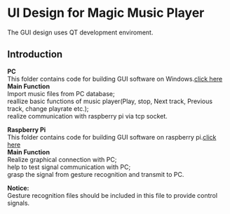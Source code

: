 UI Design for Magic Music Player
==
The GUI design uses QT development enviroment. 



Introduction
--
**PC**<br>
This folder contains code for building GUI software on Windows.[click here](https://github.com/Real-time-embedded10/Magic-Music-Player/edit/master/Software/Digital%20Signal%20Processing%20and%20UI%20Design/PC)
 <br>
**Main Function**<br>
Import music files from PC database; <br>
reallize basic functions of music player(Play, stop, Next track, Previous track, change playrate etc.); <br>
realize communication with raspberry pi via tcp socket. <br>


**Raspberry Pi**<br>
This folder contains code for building GUI software on raspberry pi.[click here](https://github.com/Real-time-embedded10/Magic-Music-Player/tree/master/Software/Digital%20Signal%20Processing%20and%20UI%20Design/Raspberry%20pi) <br>
**Main Function**<br>
Realize graphical connection with PC; <br>
help to test signal communication with PC; <br>
grasp the signal from gesture recognition and transmit to PC. <br>

**Notice:** <br>
Gesture recognition files should be included in this file to provide control signals.
